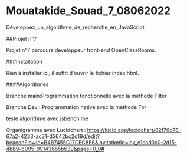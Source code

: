 # Mouatakide_Souad_7_08062022

Développez_un_algorithme_de_recherche_en_JavaScript

##Projet n°7

Projet n°7 parcours developpeur front-end OpenClassRooms.

###Installation

Rien à installer ici, il suffit d'ouvrir le fichier index.html.

####Algorithmes

Branche main:Programmation fonctionnelle avec la methode Filter

Branche Dev : Programmation native avec la methode For

teste algorithme avec jsbench.me

Organigramme avec Lucidchart : https://lucid.app/lucidchart/82f76d78-67a2-4233-ac31-d5642bc2d19d/edit?beaconFlowId=B4B7455C17CEC8F6&invitationId=inv_e1cad3c0-2d15-4bb9-b095-991436b5b639&page=0_0#
